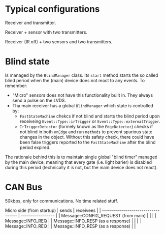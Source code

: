 # Typical configurations
Receiver and transmitter.

Receiver + sensor with two transmitters.

Receiver (IR off) + two sensors and two transmitters.


# Blind state
Is managed by the `BlindManager` class. Its `start` method starts the so called blind period when the (main) device does not react to any events. To remember:
* "Micro" sensors does not have this functionality built in. They always send a pulse on the LVDS.
* Tha main receiver has a global `BlindManager` which state is controlled by:
  * `FastStateMachine` chekcs if not blind and starts the blind period upon receiveing `Event::Type::irTrigger` or `Event::Type::externalTrigger`.
  * `IrTriggerDetector` (formely known as the `EdgeDetector`) checks if not blind in both `onEdge` and run `methods` to prevent spurious state changes in the object. Without this safety check, there could have been false triggers reported to the `FastStateMachine` after the blind period expired.

The rationale behind this is to maintain single global "blind timer" managed by the main device, meaning that every gate (i.e. light barier) is disabled during this period (technically it is not, but the main device does not react).

# CAN Bus
50kbps, only for communications. No time related stuff.


Micro side (from startup)
| sends                               | receivees         |
| ----------------------------------- | ----------------- |
| Message::CONFIG_REQUEST (from main) |                   |
|                                     | Message::INFO_REQ |
| Message::INFO_RESP (as a response)  |                   |
|                                     | Message::INFO_REQ |
| Message::INFO_RESP (as a response)  |                   |
